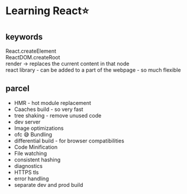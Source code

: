# Learning React⭐

## keywords

React.createElement  
 ReactDOM.createRoot  
 render -> replaces the current content in that node  
 react library - can be added to a part of the webpage - so much flexible

## parcel

- HMR - hot module replacement
- Caaches build - so very fast
- tree shaking - remove unused code
- dev server
- Image optimizations
- ofc 😅 Bundling
- differential build - for browser compatibilities
- Code Minification
- File watching
- consistent hashing
- diagnostics
- HTTPS tls
- error handling
- separate dev and prod build
